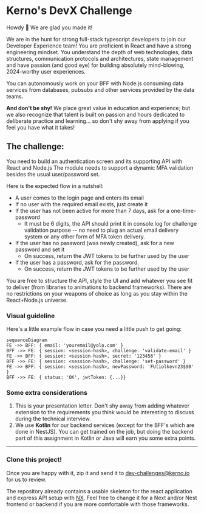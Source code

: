 # Kerno's DevX Challenge

Howdy 👋  We are glad you made it!

We are in the hunt for strong full-stack typescript developers to join our Developer Experience team! You are proficient in React and have a strong engineering mindset. You understand the depth of web technologies, data structures, communication protocols and architectures, state management and have passion (and good eye) for building absolutely mind-blowing, 2024-worthy user experiences.  
  
You can autonomously work on your BFF with Node.js consuming data services from databases, pubsubs and other services provided by the data teams.  

**And don't be shy!**
We place great value in education and experience; but we also recognize that talent is built on passion and hours dedicated to deliberate practice and learning... so don't shy away from applying if you feel you have what it takes!



## The challenge:
You need to build an authentication screen and its supporting API with React and Node.js
The module needs to support a dynamic MFA validation besides the usual user/password set.

Here is the expected flow in a nutshell:
- A user comes to the login page and enters its email
- If no user with the required email exists, just create it
- If the user has not been active for more than 7 days, ask for a one-time-password
	- It must be 6 digits, the API should print it in console.log for challenge validation purpose -- no need to plug an actual email delivery system or any other form of MFA token delivery.
- If the user has no password (was newly created), ask for a new password and set it
	- On success, return the JWT tokens to be further used by the user
- If the user has a password, ask for the password. 
	-  On success, return the JWT tokens to be further used by the user

You are free to structure the API, style the UI and add whatever you see fit to deliver (from libraries to animations to backend frameworks). There are no restrictions on your weapons of choice as long as you stay within the React+Node.js universe.


### Visual guideline
Here's a little example flow in case you need a little push to get going:
```mermaid
sequenceDiagram
FE ->> BFF: { email: 'youremail@yolo.com' }
BFF ->> FE: { session: <session-hash>, challenge: 'validate-email' }
FE ->> BFF: { session: <session-hash>, secret: '123456' }
BFF ->> FE: { session: <session-hash>, challenge: 'set-password' }
FE ->> BFF: { session: <session-hash>, newPassword: 'FU(iolkevn23$90' }
BFF ->> FE: { status: 'OK', jwtToken: {...}}
```


### Some extra considerations
1. This is your presentation letter. Don't shy away from adding whatever extension to the requirements you think would be interesting to discuss during the technical interview.
2. We use **Kotlin** for our backend services (except for the BFF's which are done in NestJS). You can get trained on the job, but doing the backend part of this assignment in Kotlin or Java will earn you some extra points.


---

### Clone this project!
Once you are happy with it, zip it and send it to dev-challenges@kerno.io for us to review.

The repository already contains a usable skeleton for the react application and express API setup with [NX](https://nx.dev). Feel free to change it for a Next and/or Nest frontend or backend if you are more comfortable with those frameworks.
